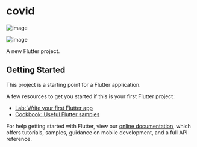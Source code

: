 # covid

![image](https://user-images.githubusercontent.com/26883843/164896100-49f761a2-a2b8-458a-b77d-e3dadf99edad.png)

![image](https://user-images.githubusercontent.com/26883843/164896108-7019daa7-2014-4ca9-83ca-556d33220618.png)



A new Flutter project.

## Getting Started

This project is a starting point for a Flutter application.

A few resources to get you started if this is your first Flutter project:

- [Lab: Write your first Flutter app](https://flutter.dev/docs/get-started/codelab)
- [Cookbook: Useful Flutter samples](https://flutter.dev/docs/cookbook)

For help getting started with Flutter, view our
[online documentation](https://flutter.dev/docs), which offers tutorials,
samples, guidance on mobile development, and a full API reference.
